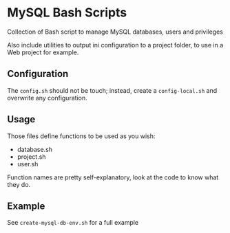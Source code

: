 # MySQL Bash Scripts

Collection of Bash script to manage MySQL databases, users and privileges

Also include utilities to output ini configuration to a project folder, to use in a Web project for example.

## Configuration

The `config.sh` should not be touch; instead, create a `config-local.sh` and overwrite any configuration.

## Usage

Those files define functions to be used as you wish:

  * database.sh
  * project.sh
  * user.sh

Function names are pretty self-explanatory, look at the code to know what they do.

## Example

See `create-mysql-db-env.sh` for a full example